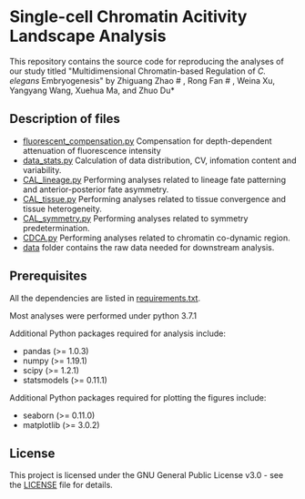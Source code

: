 # Single-cell Chromatin Acitivity Landscape Analysis

This repository contains the source code for reproducing the analyses of our study titled "Multidimensional Chromatin-based Regulation of *C. elegans* Embryogenesis" by Zhiguang Zhao # , Rong Fan # , Weina Xu, Yangyang Wang, Xuehua Ma, and Zhuo Du* 

## Description of files
- [fluorescent_compensation.py](https://github.com/genetics-dulab/scCAL/blob/main/fluorescent_compensation.py)  Compensation for depth-dependent attenuation of fluorescence intensity
- [data_stats.py](https://github.com/genetics-dulab/scCAL/blob/main/data_stats.py) Calculation of data distribution, CV, infomation content and variability.
- [CAL_lineage.py](https://github.com/genetics-dulab/scCAL/blob/main/CAL_lineage.py) Performing analyses related to lineage fate patterning and anterior-posterior fate asymmetry.
- [CAL_tissue.py](https://github.com/genetics-dulab/scCAL/blob/main/CAL_tissue.py) Performing analyses related to tissue convergence and tissue heterogeneity.
- [CAL_symmetry.py](https://github.com/genetics-dulab/scCAL/blob/main/CAL_symmetry.py) Performing analyses related to symmetry predetermination.
- [CDCA.py](https://github.com/genetics-dulab/scCAL/blob/main/CDCA.py) Performing analyses related to chromatin co-dynamic region.
- [data](https://github.com/genetics-dulab/scCAL/blob/main/data) folder contains the raw data needed for downstream analysis.

## Prerequisites
All the dependencies are listed in [requirements.txt](https://github.com/genetics-dulab/scCAL/blob/main/requirements.txt). 

Most analyses were performed under python 3.7.1

Additional Python packages required for analysis include:

- pandas (>= 1.0.3)
- numpy (>= 1.19.1)
- scipy (>= 1.2.1)
- statsmodels (>= 0.11.1)

Additional Python packages required for plotting the figures include:

- seaborn (>= 0.11.0)
- matplotlib (>= 3.0.2)

## License

This project is licensed under the GNU General Public License v3.0 - see the [LICENSE](https://github.com/genetics-dulab/scCAL/blob/main/LICENSE) file for details.

